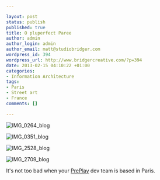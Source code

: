 ```yaml
---

layout: post
status: publish
published: true
title: O pluperfect Paree
author: admin
author_login: admin
author_email: matt@studiobridger.com
wordpress_id: 394
wordpress_url: http://www.bridgercreative.com/?p=394
date: 2013-02-15 04:10:22 +01:00
categories:
- Information Architecture
tags:
- Paris
- Street art
- France
comments: []

---
```


![IMG_0264_blog](http://www.bridgercreative.com/wp-content/uploads/2013/12/IMG_0264_blog.jpg)

![IMG_0351_blog](http://www.bridgercreative.com/wp-content/uploads/2013/12/IMG_0351_blog.jpg)

![IMG_2528_blog](http://www.bridgercreative.com/wp-content/uploads/2013/12/IMG_2528_blog.jpg)

![IMG_2709_blog](http://www.bridgercreative.com/wp-content/uploads/2013/12/IMG_2709_blog.jpg)

It's not too bad when your 
[PrePlay](http://preplaysports.com/) dev team is based in Paris.
